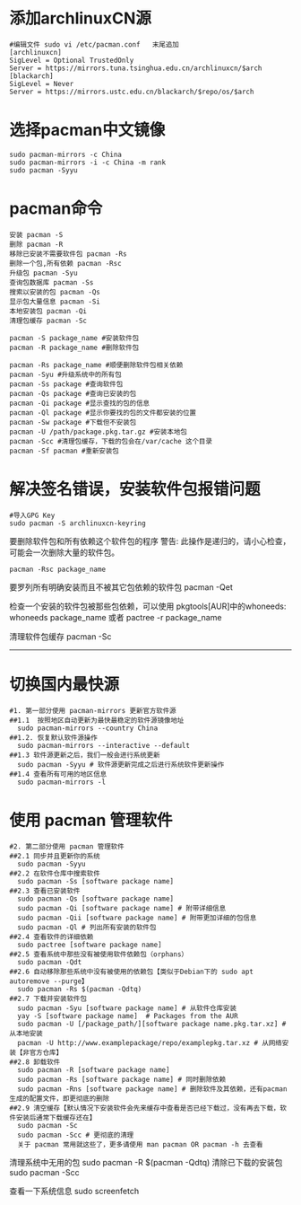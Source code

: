 # 添加archlinuxCN源
```
#编辑文件 sudo vi /etc/pacman.conf   末尾追加
[archlinuxcn]
SigLevel = Optional TrustedOnly
Server = https://mirrors.tuna.tsinghua.edu.cn/archlinuxcn/$arch
[blackarch]
SigLevel = Never
Server = https://mirrors.ustc.edu.cn/blackarch/$repo/os/$arch
```
# 选择pacman中文镜像
```
sudo pacman-mirrors -c China​
sudo pacman-mirrors -i -c China -m rank
sudo pacman -Syyu
```
# pacman命令
```
安装 pacman -S
删除 pacman -R 
移除已安装不需要软件包 pacman -Rs 
删除一个包,所有依赖 pacman -Rsc 
升级包 pacman -Syu 
查询包数据库 pacman -Ss 
搜索以安装的包 pacman -Qs 
显示包大量信息 pacman -Si 
本地安装包 pacman -Qi 
清理包缓存 pacman -Sc

pacman -S package_name #安装软件包
pacman -R package_name #删除软件包

pacman -Rs package_name #顺便删除软件包相关依赖
pacman -Syu #升级系统中的所有包
pacman -Ss package #查询软件包
pacman -Qs package #查询已安装的包
pacman -Qi package #显示查找的包的信息
pacman -Ql package #显示你要找的包的文件都安装的位置
pacman -Sw package #下载但不安装包
pacman -U /path/package.pkg.tar.gz #安装本地包
pacman -Scc #清理包缓存，下载的包会在/var/cache 这个目录
pacman -Sf pacman #重新安装包

```
# 解决签名错误，安装软件包报错问题
```
#导入GPG Key
sudo pacman -S archlinuxcn-keyring
```


要删除软件包和所有依赖这个软件包的程序
警告: 此操作是递归的，请小心检查，可能会一次删除大量的软件包。
```
pacman -Rsc package_name
```

要罗列所有明确安装而且不被其它包依赖的软件包
pacman -Qet

检查一个安装的软件包被那些包依赖，可以使用 pkgtools[AUR]中的whoneeds:
whoneeds package_name
或者
pactree -r package_name

清理软件包缓存
pacman -Sc


---

# 切换国内最快源
```
#1. 第一部分使用 pacman-mirrors 更新官方软件源
##1.1  按照地区自动更新为最快最稳定的软件源镜像地址
  sudo pacman-mirrors --country China
##1.2. 恢复默认软件源操作
  sudo pacman-mirrors --interactive --default
##1.3 软件源更新之后，我们一般会进行系统更新
  sudo pacman -Syyu # 软件源更新完成之后进行系统软件更新操作
##1.4 查看所有可用的地区信息
  sudo pacman-mirrors -l
```

# 使用 pacman 管理软件
```
#2. 第二部分使用 pacman 管理软件
##2.1 同步并且更新你的系统
  sudo pacman -Syyu
##2.2 在软件仓库中搜索软件
  sudo pacman -Ss [software package name]
##2.3 查看已安装软件
  sudo pacman -Qs [software package name]
  sudo pacman -Qi [software package name] # 附带详细信息
  sudo pacman -Qii [software package name] # 附带更加详细的包信息
  sudo pacman -Ql # 列出所有安装的软件包
##2.4 查看软件的详细依赖
  sudo pactree [software package name]
##2.5 查看系统中那些没有被使用软件依赖包（orphans）
  sudo pacman -Qdt
##2.6 自动移除那些系统中没有被使用的依赖包【类似于Debian下的 sudo apt autoremove --purge】
  sudo pacman -Rs $(pacman -Qdtq)
##2.7 下载并安装软件包
  sudo pacman -Syu [software package name] # 从软件仓库安装
  yay -S [software package name]  # Packages from the AUR
  sudo pacman -U [/package_path/][software package name.pkg.tar.xz] # 从本地安装
  pacman -U http://www.examplepackage/repo/examplepkg.tar.xz # 从网络安装【非官方仓库】
##2.8 卸载软件
  sudo pacman -R [software package name] 
  sudo pacman -Rs [software package name] # 同时删除依赖
  sudo pacman -Rns [software package name] # 删除软件及其依赖，还有pacman生成的配置文件，即更彻底的删除
##2.9 清空缓存【默认情况下安装软件会先来缓存中查看是否已经下载过，没有再去下载，软件安装后通常下载缓存还在】
  sudo pacman -Sc
  sudo pacman -Scc # 更彻底的清理
  关于 pacman 常用就这些了，更多请使用 man pacman OR pacman -h 去查看
```



清理系统中无用的包
sudo pacman -R $(pacman -Qdtq)
清除已下载的安装包
sudo pacman -Scc

查看一下系统信息
sudo screenfetch